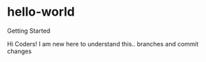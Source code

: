 # hello-world
Getting Started

Hi Coders!
I am new here to understand this.. branches and commit changes

